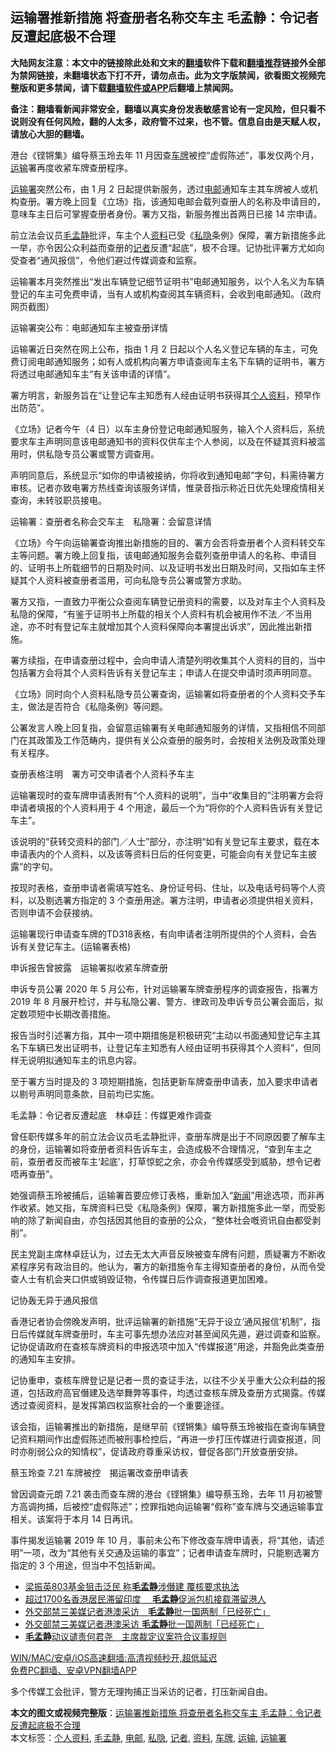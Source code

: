  <h2>运输署推新措施 将查册者名称交车主 毛孟静：令记者反遭起底极不合理</h2> <p class="notice"><b>大陆网友注意：本文中的链接除此处和文末的<a href="https://github.com/bannedbook/fanqiang" >翻墙</a>软件下载和<a href="https://github.com/killgcd/justmysocks/blob/master/README.md">翻墙推荐</a>链接外全部为禁网链接，未翻墙状态下打不开，请勿点击。此为文字版禁闻，欲看图文视频完整版和更多禁闻，请下载<a href="https://github.com/bannedbook/fanqiang">翻墙软件或APP</a>后翻墙上禁闻网。</p><p>备注：翻墙看新闻非常安全，翻墙以真实身份发表敏感言论有一定风险，但只看不说则没有任何风险，翻的人太多，政府管不过来，也不管。信息自由是天赋人权，请放心大胆的翻墙。</b></p>  <div class="entry">  <p>港台《铿锵集》编导蔡玉玲去年 11 月因查<a href="https://www.bannedbook.org/bnews/tag/%e8%bd%a6%e7%89%8c/" class="st_tag internal_tag" rel="tag" title="标签 车牌 下的日志">车牌</a>被控“虚假陈述”，事发仅两个月，<a href="https://www.bannedbook.org/bnews/tag/%E8%BF%90%E8%BE%93/" class="st_tag internal_tag" rel="tag" title="标签 运输 下的日志">运输</a>署再度收紧车牌查册程序。</p> <p><a href="https://www.bannedbook.org/bnews/tag/%E8%BF%90%E8%BE%93%E7%BD%B2/" class="st_tag internal_tag" rel="tag" title="标签 运输署 下的日志">运输署</a>突然公布，由 1 月 2 日起提供新服务，透过<a href="https://www.bannedbook.org/bnews/tag/%E7%94%B5%E9%82%AE/" class="st_tag internal_tag" rel="tag" title="标签 电邮 下的日志">电邮</a>通知车主其车牌被人或机构查册。署方晚上回复《立场》指，该通知电邮会载列查册人的名称及申请目的，意味车主日后可掌握查册者身份。署方又指，新服务推出首两日已接 14 宗申请。</p> <p>前立法会议员<a href="https://www.bannedbook.org/bnews/tag/%E6%AF%9B%E5%AD%9F%E9%9D%99/" class="st_tag internal_tag" rel="tag" title="标签 毛孟静 下的日志">毛孟静</a>批评，车主个人<a href="https://www.bannedbook.org/bnews/tag/%E8%B5%84%E6%96%99/" class="st_tag internal_tag" rel="tag" title="标签 资料 下的日志">资料</a>已受《<a href="https://www.bannedbook.org/bnews/tag/%E7%A7%81%E9%9A%90/" class="st_tag internal_tag" rel="tag" title="标签 私隐 下的日志">私隐</a>条例》保障，署方新措施多此一举，亦令因公众利益而查册的<a href="https://www.bannedbook.org/bnews/tag/%E8%AE%B0%E8%80%85/" class="st_tag internal_tag" rel="tag" title="标签 记者 下的日志">记者</a>反遭“起底”，极不合理。记协批评署方尤如向受查者“通风报信”，令他们避过传媒调查和监察。</p> <p>运输署本月突然推出“发出车辆登记细节证明书”电邮通知服务，以个人名义为车辆登记的车主可免费申请，当有人或机构查阅其车辆资料，会收到电邮通知。（政府网页截图）</p> <p>运输署突公布：电邮通知车主被查册详情</p> <p>运输署近日突然在网上公布，指由 1 月 2 日起以个人名义登记车辆的车主，可免费订阅电邮通知服务；如有人或机构向署方申请查阅车主名下车辆的证明书，署方将透过电邮通知车主“有关该申请的详情”。</p> <p>署方明言，新服务旨在“让登记车主知悉有人经由证明书获得其<a href="https://www.bannedbook.org/bnews/tag/%E4%B8%AA%E4%BA%BA%E8%B5%84%E6%96%99/" class="st_tag internal_tag" rel="tag" title="标签 个人资料 下的日志">个人资料</a>，预早作出防范”。</p> <p>《立场》记者今午（4 日）以车主身份登记电邮通知服务，输入个人资料后，系统要求车主声明同意该电邮通知书的资料仅供车主个人参阅，以及在怀疑其资料被滥用时，供私隐专员公署或警方调查用。</p> <p>声明同意后，系统显示“如你的申请被接纳，你将收到通知电邮”字句，料需待署方审核。记者亦致电署方热线查询该服务详情，惟录音指示称近日优先处理疫情相关查询，未转驳职员接电。</p>  <p>运输署：查册者名称会交车主　私隐署：会留意详情</p> <p>《立场》今午向运输署查询推出新措施的目的、署方会否将查册者个人资料转交车主等问题。署方晚上回复指，该电邮通知服务会载列查册申请人的名称、申请目的、证明书上所载细节的日期及时间、以及证明书发出日期及时间，又指如车主怀疑其个人资料被查册者滥用，可向私隐专员公署或警方求助。</p> <p>署方又指，一直致力平衡公众查阅车辆登记册资料的需要，以及对车主个人资料及私隐的保障，“有鉴于证明书上所载的相关个人资料有机会被用作不法／不当用途，亦不时有登记车主就增加其个人资料保障向本署提出诉求”，因此推出新措施。</p> <p>署方续指，在申请查册过程中，会向申请人清楚列明收集其个人资料的目的，当中包括署方会将其个人资料告诉有关登记车主；申请人在提交申请时须声明同意。</p> <p>《立场》同时向个人资料私隐专员公署查询，运输署如将查册者的个人资料交予车主，做法是否符合《私隐条例》等问题。</p> <p>公署发言人晚上回复指，会留意运输署有关电邮通知服务的详情，又指相信不同部门在其政策及工作范畴内，提供有关公众查册的服务时，会按相关法例及政策处理有关程序。</p> <p>查册表格注明　署方可交申请者个人资料予车主</p> <p>运输署现时的查车牌申请表附有“个人资料的说明”，当中“收集目的”注明署方会将申请者填报的个人资料用于 4 个用途，最后一个为“将你的个人资料告诉有关登记车主”。</p> <p>该说明的“获转交资料的部门／人士”部分，亦注明“如有关登记车主要求，载在本申请表内的个人资料，以及该等资料日后的任何变更，可能会向有关登记车主披露”的字句。</p>  <p>按现时表格，查册申请者需填写姓名、身份证号码、住址，以及电话号码等个人资料，以及剔选署方指定的 3 个查册用途。署方注明，申请者必须提供相关资料，否则申请不会获接纳。</p> <p>运输署现行申请查车牌的TD318表格，有向申请者注明所提供的个人资料，会告诉有关登记车主。(运输署表格)</p> <p>申诉报告曾披露　运输署拟收紧车牌查册</p> <p>申诉专员公署 2020 年 5 月公布，针对运输署车牌查册程序的调查报告，指署方 2019 年 8 月展开检讨，并与私隐公署、警方、律政司及申诉专员公署会面后，拟定数项短中长期改善措施。</p> <p>报告当时引述署方指，其中一项中期措施是积极研究“主动以书面通知登记车主其名下车辆已发出证明书，让登记车主知悉有人经由证明书获得其个人资料”，但同样无说明拟通知车主的讯息内容。</p> <p>至于署方当时提及的 3 项短期措施，包括更新车牌查册申请表，加入要求申请者以剔号声明同意条款，目前均已实施。</p> <p>毛孟静：令记者反遭起底　林卓廷：传媒更难作调查</p> <p>曾任职传媒多年的前立法会议员毛孟静批评，查册车牌是出于不同原因要了解车主的身份，运输署如将查册者资料告诉车主，会造成极不合理情况，“查到车主之前，查册者反而被车主‘起底’，打草惊蛇之余，亦会令传媒感受到威胁，想令记者唔再查册”。</p> <p>她强调蔡玉玲被捕后，运输署首要应修订表格，重新加入“<span class='wp_keywordlink_affiliate'><a href="https://www.bannedbook.org/" title="新闻">新闻</a></span>”用途选项，而非再作收紧。她又指，车牌资料已受《私隐条例》保障，署方新措施多此一举，而受影响的除了新闻自由，亦包括因其他目的查册的公众，“整体社会嘅资讯自由都受剥削”。</p>  <p>民主党副主席林卓廷认为，过去无太大声音反映被查车牌有问题，质疑署方不断收紧程序另有政治目的。他认为，署方的新措施令车主得知查册者的身份，从而令受查人士有机会夹口供或销毁证物，令传媒日后作调查报道更加困难。</p> <p>记协轰无异于通风报信</p> <p>香港记者协会傍晚发声明，批评运输署的新措施“无异于设立‘通风报信’机制”，指日后传媒就车牌查册时，车主可事先想办法应对甚至闻风先遁，避过调查和监察。记协促请政府在查核车牌资料的申报选项中加入“传媒报道”用途，并豁免此类查册的通知车主安排。</p> <p>记协重申，查核车牌登记是记者一贯的查证手法，以往不少关乎重大公众利益的报道，包括政府高官僭建及选举舞弊等事件，均透过查核车牌及查册方式揭露。传媒透过查阅资料，是发挥第四权监察社会的一个重要途径。</p> <p>该会指，运输署推出的新措施，是继早前《铿锵集》编导蔡玉玲被指在查询车辆登记资料期间作出虚假陈述而被刑事检控后，“再进一步打压传媒进行调查报道，同时亦削弱公众的知情权”，促请政府尊重采访权，督促各部门开放查册安排。</p> <p>蔡玉玲查 7.21 车牌被控　揭运署改查册申请表</p> <p>曾因调查元朗 7.21 袭击而查车牌的港台《铿锵集》编导蔡玉玲，去年 11 月初被警方高调拘捕，后被控“虚假陈述”；控罪指她向运输署“假称”查车牌与交通运输事宜相关。该案将于本月 14 日再讯。</p> <p>事件揭发运输署 2019 年 10 月，事前未公布下修改查车牌申请表，将“其他，请述明”一项，改为“其他有关交通及运输的事宜”；记者申请查车牌时，只能剔选署方指定的 3 个用途，但当中不包括新闻。</p> <ul class='op-related-articles' title='相关阅读'> <li><a href='https://www.bannedbook.org/bnews/headline/20201104/1425770.html' target='_blank'>梁振英803基金狙击泛民 称<b>毛孟静</b>涉僭建 覆核要求执法</a></li> <li><a href='https://www.bannedbook.org/bnews/headline/20200424/1318650.html' target='_blank'>超过1700名香港居民滞留印度   　<b>毛孟静</b>促派包机接载滞留港人</a></li> <li><a href='https://www.bannedbook.org/bnews/headline/20200318/1296018.html' target='_blank'>外交部禁三美媒记者港澳采访　<b>毛孟静</b>批一国两制「已经死亡」</a></li> <li><a href='https://www.bannedbook.org/bnews/headline/20200318/1295964.html' target='_blank'>外交部禁三美媒记者港澳采访    <b>毛孟静</b>批一国两制「已经死亡」</a></li> <li><a href='https://www.bannedbook.org/bnews/headline/20191211/1239502.html' target='_blank'><b>毛孟静</b>动议谴责何君尧　主席裁定议案符合议事规则</a></li> </ul> <p class="texttj"> <a href="https://github.com/bannedbook/fanqiang/wiki/V2ray%E6%9C%BA%E5%9C%BA" target="_blank">WIN/MAC/安卓/iOS高速翻墙:高清视频秒开,超低延迟</a><br/> <a href="https://github.com/bannedbook/fanqiang/wiki/%E7%A6%81%E9%97%BB%E7%BD%91%E5%AE%89%E5%8D%93%E7%BF%BB%E5%A2%99%E6%96%B0%E9%97%BBAPP" target="_blank">免费PC翻墙、安卓VPN翻墙APP</a></p><p>多个传媒工会批评，警方无理拘捕正当采访的记者，打压新闻自由。</p> <a name='sharetosocial'></a>       <div><b>本文的图文或视频完整版</b>：<a href='https://www.bannedbook.org/bnews/comments/20210105/1461060.html'>运输署推新措施 将查册者名称交车主 毛孟静：令记者反遭起底极不合理</a></div>  </div><!--END ENTRY--> <div class="postfooter"> <div>本文标签：<a href="https://www.bannedbook.org/bnews/tag/%E4%B8%AA%E4%BA%BA%E8%B5%84%E6%96%99/" rel="tag">个人资料</a>, <a href="https://www.bannedbook.org/bnews/tag/%E6%AF%9B%E5%AD%9F%E9%9D%99/" rel="tag">毛孟静</a>, <a href="https://www.bannedbook.org/bnews/tag/%E7%94%B5%E9%82%AE/" rel="tag">电邮</a>, <a href="https://www.bannedbook.org/bnews/tag/%E7%A7%81%E9%9A%90/" rel="tag">私隐</a>, <a href="https://www.bannedbook.org/bnews/tag/%E8%AE%B0%E8%80%85/" rel="tag">记者</a>, <a href="https://www.bannedbook.org/bnews/tag/%E8%B5%84%E6%96%99/" rel="tag">资料</a>, <a href="https://www.bannedbook.org/bnews/tag/%e8%bd%a6%e7%89%8c/" rel="tag">车牌</a>, <a href="https://www.bannedbook.org/bnews/tag/%E8%BF%90%E8%BE%93/" rel="tag">运输</a>, <a href="https://www.bannedbook.org/bnews/tag/%E8%BF%90%E8%BE%93%E7%BD%B2/" rel="tag">运输署</a></div>  </div><!--END POSTFOOTER--> 